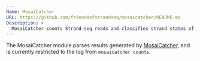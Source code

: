 ```yaml
---
Name: MosaiCatcher
URL: https://github.com/friendsofstrandseq/mosaicatcher/README.md
Description: >
  MosaiCatcher counts Strand-seq reads and classifies strand states of each chromosome in each cell using a Hidden Markov Model.  ---
---
```


The MosaiCatcher module parses results generated by
[MosaiCatcher](hhttps://github.com/friendsofstrandseq/mosaicatcher/README.md), and is currently restricted to the
log from `mosaicatcher counts`.
